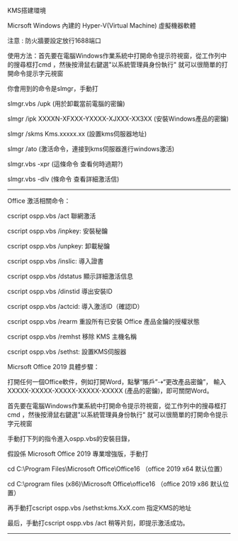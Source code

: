 KMS搭建環境

Micrsoft Windows 內建的 Hyper-V(Virtual Machine) 虛擬機器軟體

   
注意 : 防火牆要設定放行1688端口


使用方法：首先要在電腦Windows作業系統中打開命令提示符視窗，從工作列中的搜尋框打cmd ，然後按滑鼠右鍵選"以系統管理員身份執行" 就可以很簡單的打開命令提示字元視窗


你會用到的命令是slmgr，手動打

slmgr.vbs /upk (用於卸載當前電腦的密鑰)

slmgr /ipk XXXXN-XFXXX-YXXXX-XJXXX-XX3XX (安裝Windows產品的密鑰)

slmgr /skms Kms.xxxxx.xx (設置kms伺服器地址)

slmgr /ato (激活命令，連接到kms伺服器進行windows激活)

slmgr.vbs -xpr  (這條命令 查看何時過期?)

slmgr.vbs -dlv  (條命令 查看詳細激活信)

------------------------------------------------------------------------------------------------------------------------------------------
Office 激活相關命令：

cscript ospp.vbs /act 聯網激活

cscript ospp.vbs /inpkey: 安裝秘鑰

cscript ospp.vbs /unpkey: 卸載秘鑰

cscript ospp.vbs /inslic: 導入證書

cscript ospp.vbs /dstatus 顯示詳細激活信息

cscript ospp.vbs /dinstid 導出安裝ID

cscript ospp.vbs /actcid: 導入激活ID（確認ID）

cscript ospp.vbs /rearm   重設所有已安裝 Office 產品金鑰的授權狀態

cscript ospp.vbs /remhst  移除 KMS 主機名稱

cscript ospp.vbs /sethst: 設置KMS伺服器

Micrsoft Office 2019 具體步驟：

打開任何一個Office軟件，例如打開Word，點擊“賬戶”⇢“更改產品密鑰”， 輸入XXXXX-XXXXX-XXXXX-XXXXX-XXXXX (產品的密鑰)，即可關閉Word。

首先要在電腦Windows作業系統中打開命令提示符視窗，從工作列中的搜尋框打cmd ，然後按滑鼠右鍵選"以系統管理員身份執行" 就可以很簡單的打開命令提示字元視窗

手動打下列的指令進入ospp.vbs的安裝目錄，

假設係 Microsoft Office 2019 專業增強版，手動打

cd C:\Program Files\Microsoft Office\Office16       （office 2019 x64 默认位置）

cd C:\program files (x86)\Microsoft Office\office16 （office 2019 x86 默认位置）

再手動打cscript ospp.vbs /sethst:kms.XxX.com            指定KMS的地址

最后，手動打cscript ospp.vbs /act 稍等片刻，即提示激活成功。

-------------------------------------------------------------------------------------------------------------------------------------------------
